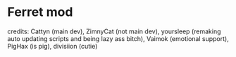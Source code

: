 # Ferret mod
credits: Cattyn (main dev), ZimnyCat (not main dev), yoursleep (remaking auto updating scripts and being lazy ass bitch), Vaimok (emotional support), PigHax (is pig), divisiion (cutie)
